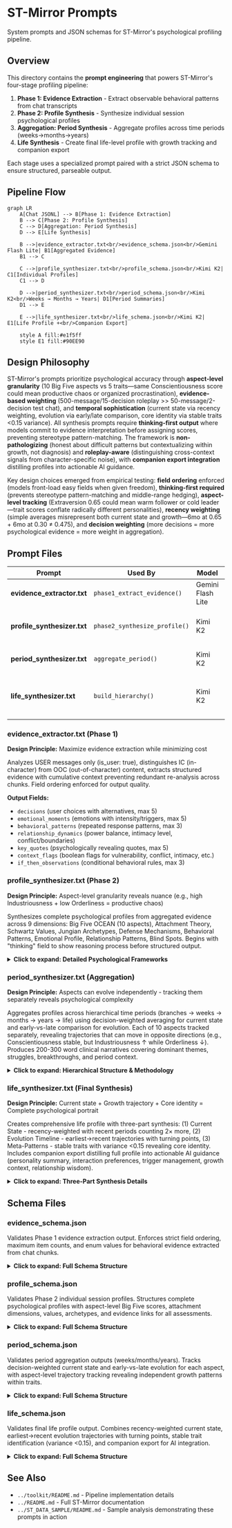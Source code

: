# ST-Mirror Prompts
System prompts and JSON schemas for ST-Mirror's psychological profiling pipeline.

## Overview
This directory contains the **prompt engineering** that powers ST-Mirror's four-stage profiling pipeline:

1. **Phase 1: Evidence Extraction** - Extract observable behavioral patterns from chat transcripts
2. **Phase 2: Profile Synthesis** - Synthesize individual session psychological profiles
3. **Aggregation: Period Synthesis** - Aggregate profiles across time periods (weeks→months→years)
4. **Life Synthesis** - Create final life-level profile with growth tracking and companion export

Each stage uses a specialized prompt paired with a strict JSON schema to ensure structured, parseable output.

## Pipeline Flow

```mermaid
graph LR
    A[Chat JSONL] --> B[Phase 1: Evidence Extraction]
    B --> C[Phase 2: Profile Synthesis]
    C --> D[Aggregation: Period Synthesis]
    D --> E[Life Synthesis]

    B -->|evidence_extractor.txt<br/>evidence_schema.json<br/>Gemini Flash Lite| B1[Aggregated Evidence]
    B1 --> C

    C -->|profile_synthesizer.txt<br/>profile_schema.json<br/>Kimi K2| C1[Individual Profiles]
    C1 --> D

    D -->|period_synthesizer.txt<br/>period_schema.json<br/>Kimi K2<br/>Weeks → Months → Years| D1[Period Summaries]
    D1 --> E

    E -->|life_synthesizer.txt<br/>life_schema.json<br/>Kimi K2| E1[Life Profile +<br/>Companion Export]

    style A fill:#e1f5ff
    style E1 fill:#90EE90
```

## Design Philosophy

ST-Mirror's prompts prioritize psychological accuracy through **aspect-level granularity** (10 Big Five aspects vs 5 traits—same Conscientiousness score could mean productive chaos or organized procrastination), **evidence-based weighting** (500-message/15-decision roleplay >> 50-message/2-decision test chat), and **temporal sophistication** (current state via recency weighting, evolution via early/late comparison, core identity via stable traits <0.15 variance). All synthesis prompts require **thinking-first output** where models commit to evidence interpretation before assigning scores, preventing stereotype pattern-matching. The framework is **non-pathologizing** (honest about difficult patterns but contextualizing within growth, not diagnosis) and **roleplay-aware** (distinguishing cross-context signals from character-specific noise), with **companion export integration** distilling profiles into actionable AI guidance.

Key design choices emerged from empirical testing: **field ordering** enforced (models front-load easy fields when given freedom), **thinking-first required** (prevents stereotype pattern-matching and middle-range hedging), **aspect-level tracking** (Extraversion 0.65 could mean warm follower or cold leader—trait scores conflate radically different personalities), **recency weighting** (simple averages misrepresent both current state and growth—6mo at 0.65 + 6mo at 0.30 ≠ 0.475), and **decision weighting** (more decisions = more psychological evidence = more weight in aggregation).

## Prompt Files

| Prompt | Used By | Model | Purpose |
|--------|---------|-------|---------|
| **evidence_extractor.txt** | `phase1_extract_evidence()` | Gemini Flash Lite | Extract observable behavioral evidence from chat chunks |
| **profile_synthesizer.txt** | `phase2_synthesize_profile()` | Kimi K2 | Synthesize complete psychological profile from aggregated evidence |
| **period_synthesizer.txt** | `aggregate_period()` | Kimi K2 | Aggregate profiles across time periods (weeks/months/years) |
| **life_synthesizer.txt** | `build_hierarchy()` | Kimi K2 | Create comprehensive life profile with growth narrative and companion export |

### evidence_extractor.txt (Phase 1)
**Design Principle:** Maximize evidence extraction while minimizing cost

Analyzes USER messages only (is_user: true), distinguishes IC (in-character) from OOC (out-of-character) content, extracts structured evidence with cumulative context preventing redundant re-analysis across chunks. Field ordering enforced for output quality.

**Output Fields:**
- `decisions` (user choices with alternatives, max 5)
- `emotional_moments` (emotions with intensity/triggers, max 5)
- `behavioral_patterns` (repeated response patterns, max 3)
- `relationship_dynamics` (power balance, intimacy level, conflict/boundaries)
- `key_quotes` (psychologically revealing quotes, max 5)
- `context_flags` (boolean flags for vulnerability, conflict, intimacy, etc.)
- `if_then_observations` (conditional behavioral rules, max 3)


### profile_synthesizer.txt (Phase 2)
**Design Principle:** Aspect-level granularity reveals nuance (e.g., high Industriousness + low Orderliness = productive chaos)

Synthesizes complete psychological profiles from aggregated evidence across 9 dimensions: Big Five OCEAN (10 aspects), Attachment Theory, Schwartz Values, Jungian Archetypes, Defense Mechanisms, Behavioral Patterns, Emotional Profile, Relationship Patterns, Blind Spots. Begins with "thinking" field to show reasoning process before structured output.

<details>
<summary><b>Click to expand: Detailed Psychological Frameworks</b></summary>

#### Big Five OCEAN (Aspect-Level Analysis)
The Big Five personality model with **10 aspects** (2 per trait) provides nuanced personality profiling:

- **Openness** (intellectual curiosity and aesthetic sensitivity)
  - *Intellect*: Abstract thinking, pattern recognition, intellectual engagement
  - *Openness to Experience*: Aesthetic sensitivity, emotional depth, novelty-seeking

- **Conscientiousness** (goal-directed behavior and organization)
  - *Industriousness*: Work ethic, achievement drive, persistence
  - *Orderliness*: Organization, planning, preference for structure

- **Extraversion** (social energy and assertive engagement)
  - *Enthusiasm*: Warmth, sociability, positive emotion expression
  - *Assertiveness*: Leadership, dominance, taking charge

- **Agreeableness** (interpersonal harmony and cooperation)
  - *Compassion*: Empathy, care for others, emotional warmth
  - *Politeness*: Respect for authority, conflict avoidance, deference

- **Neuroticism** (emotional volatility and stress response)
  - *Volatility*: Emotional reactivity, mood swings, irritability
  - *Withdrawal*: Anxiety, rumination, fear response

**Why aspects matter**: Same trait score can mean very different things. Someone with high Extraversion could be a warm, enthusiastic follower (high Enthusiasm, low Assertiveness) or a cold, dominant leader (low Enthusiasm, high Assertiveness). Aspects reveal the *how* of personality.

#### Attachment Theory
Attachment patterns shape relationship dynamics and emotional regulation:

- **Four attachment styles**: Secure, Anxious-Preoccupied, Dismissive-Avoidant, Fearful-Avoidant
- **Anxiety dimension (0.0-1.0)**: Fear of abandonment, need for reassurance, relationship preoccupation
- **Avoidance dimension (0.0-1.0)**: Discomfort with intimacy, independence emphasis, emotional distance

Attachment scores derived from: proximity-seeking behaviors, response to separation, comfort with vulnerability, trust patterns, validation needs

#### Schwartz Values (Universal Motivations)
Ten fundamental values organized in a circumpolar structure:

- **Self-Direction**: Independent thought, autonomy, creativity
- **Stimulation**: Novelty, excitement, challenge
- **Hedonism**: Pleasure, sensory gratification, enjoyment
- **Achievement**: Success, competence, recognition
- **Power**: Status, control, dominance over resources
- **Security**: Safety, stability, harmony
- **Conformity**: Rule-following, appropriateness, restraint
- **Tradition**: Respect for customs, commitment to heritage
- **Benevolence**: Concern for close others, helpfulness, loyalty
- **Universalism**: Social justice, equality, environmental concern

Values are *motivations*, not behaviors. Someone might value Benevolence highly but show low Compassion due to avoidant attachment.

#### Jungian Archetypes (Narrative Patterns)
Archetypal patterns reveal how users structure meaning and identity (select top 3-5):

- **Self**: Integration, wholeness, authentic core
- **Shadow**: Rejected aspects, suppressed desires, unconscious drives
- **Anima/Animus**: Contrasexual inner figure, emotional depth
- **Persona**: Social mask, public presentation
- **Hero**: Courage, achievement, overcoming obstacles
- **Sage**: Wisdom-seeking, truth, understanding
- **Trickster**: Disruption, play, boundary-testing
- **Caregiver**: Nurturing, protection, service
- **Innocent**: Optimism, trust, simplicity
- **Explorer**: Discovery, freedom, authenticity
- **Rebel**: Revolution, liberation, disruption
- **Lover**: Intimacy, passion, connection

Archetypes emerge from repeated narrative patterns in RP choices, not explicit identification.

#### Additional Dimensions

- **Defense Mechanisms**: Psychological strategies for managing anxiety and threat (e.g., intellectualization, humor, sublimation, projection)
- **Behavioral Patterns**: Observable tendencies in decision-making, conflict response, goal pursuit
- **Emotional Profile**: Emotional range, regulation strategies, trigger sensitivity, baseline affect
- **Relationship Patterns**: Communication style, conflict approach, boundary-setting, intimacy comfort
- **Blind Spots**: Patterns visible to others but not to self, areas of low self-awareness

</details>


### period_synthesizer.txt (Aggregation)
**Design Principle:** Aspects can evolve independently - tracking them separately reveals psychological complexity

Aggregates profiles across hierarchical time periods (branches → weeks → months → years → life) using decision-weighted averaging for current state and early-vs-late comparison for evolution. Each of 10 aspects tracked separately, revealing trajectories that can move in opposite directions (e.g., Conscientiousness stable, but Industriousness ↑ while Orderliness ↓). Produces 200-300 word clinical narratives covering dominant themes, struggles, breakthroughs, and period context.

<details>
<summary><b>Click to expand: Hierarchical Structure & Methodology</b></summary>

**Hierarchical Levels:**

```mermaid
graph LR
    A[Individual<br/>Branches] --> B[Weekly<br/>Summaries]
    B --> C[Monthly<br/>Summaries]
    C --> D[Yearly<br/>Summaries]
    D --> E[Life<br/>Profile]

    style A fill:#e1f5ff
    style E fill:#ffd700
```

**Key Methodology:**

- **Current State (Period Average):** Decision-weighted averaging (more decisions = more weight, formula: `weight_i = decisions_i / sum(all_decisions)`, prevents short sessions from diluting deep sessions), aspect-level synthesis (each of 10 aspects tracked separately), confidence calibrates to total evidence
- **Evolution Tracking (Early vs Late):** Compares first half vs second half of period, identifies trajectories (increasing/decreasing/stable/fluctuating), aspect evolution tracked separately (can move opposite directions - example: Conscientiousness stable, but Industriousness ↑ while Orderliness ↓), detects turning points and significant shifts
- **Period Summary:** 200-300 word clinical narrative covering dominant themes, struggles, breakthroughs, and how period fits larger journey

</details>


### life_synthesizer.txt (Final Synthesis)
**Design Principle:** Current state + Growth trajectory + Core identity = Complete psychological portrait

Creates comprehensive life profile with three-part synthesis: (1) Current State - recency-weighted with recent periods counting 2× more, (2) Evolution Timeline - earliest→recent trajectories with turning points, (3) Meta-Patterns - stable traits with variance <0.15 revealing core identity. Includes companion export distilling full profile into actionable AI guidance (personality summary, interaction preferences, trigger management, growth context, relationship wisdom).

<details>
<summary><b>Click to expand: Three-Part Synthesis Details</b></summary>

```mermaid
graph TB
    subgraph Life Profile
        A[Current State<br/>Recency-Weighted]
        B[Evolution Timeline<br/>Long-Term Growth]
        C[Meta-Patterns<br/>Core Identity]
    end

    A -->|Who you are NOW| D[Current Traits<br/>Recent 2× weight]
    B -->|How you've CHANGED| E[Growth Trajectory<br/>Early → Recent]
    C -->|What never changes| F[Stable Traits<br/>Variance < 0.15]

    style A fill:#90EE90
    style B fill:#87CEEB
    style C fill:#ffd700
```

1. **Current State (Recency-Weighted):** WHO the person IS NOW - recent periods count 2× more than old periods, combined recency × evidence weighting (oldest 1/3: 0.5× multiplier, middle 1/3: 1.0× multiplier, recent 1/3: 2.0× multiplier, plus decision-count weighting), aspect-level current scores for all 10 aspects
2. **Evolution Timeline (Long-Term Growth):** HOW the person has CHANGED - compare earliest → most recent, trajectory types (sustained_improvement, sustained_decline, stable, U-shaped, inverted_U), aspect evolution (each aspect's growth journey), turning points and major phases, attachment security progression, value system maturation
3. **Meta-Patterns (Core Identity):** WHAT never changes - stable traits (variance <0.15 across timeline), stable aspects (individual aspects that define core identity, example: Openness variable but Intellect consistently 0.8), universal if-then rules (present in 80%+ of periods), core values and persistent archetypes

**Companion Export:** Personality summary for AI integration, interaction preferences (communication style, pacing, validation needs), trigger management (activating triggers, soothing strategies, early warnings), growth context (healing journey, current phase, celebrate), relationship wisdom (attachment notes, conflict style, intimacy comfort)

</details>

## Schema Files

### evidence_schema.json
Validates Phase 1 evidence extraction output. Enforces strict field ordering, maximum item counts, and enum values for behavioral evidence extracted from chat chunks.

<details>
<summary><b>Click to expand: Full Schema Structure</b></summary>

**Properties:**
- `chunk_id`, `chunk_summary`, `word_count`, `ic_ooc_ratio`
- `decisions` (array, max 5 items)
- `emotional_moments` (array, max 5 items)
- `behavioral_patterns` (array, max 3 items)
- `relationship_dynamics` (object)
- `key_quotes` (array, max 5 items)
- `context_flags` (object with booleans)
- `if_then_observations` (array, max 3 items)

**Strict validation:** All fields required, enum values enforced, character limits enforced

</details>


### profile_schema.json
Validates Phase 2 individual session profiles. Structures complete psychological profiles with aspect-level Big Five scores, attachment dimensions, values, archetypes, and evidence links for all assessments.

<details>
<summary><b>Click to expand: Full Schema Structure</b></summary>

```json
{
  "thinking": "reasoning process...",
  "profile_id": "string",
  "data_summary": {
    "total_decisions": int,
    "total_emotional_moments": int,
    "ic_ooc_ratio": float
  },
  "big_five": {
    "openness": {
      "score": 0.0-1.0,
      "confidence": "low|medium|high",
      "aspects": {
        "intellect": {"score": 0.0-1.0, "confidence": "...", "evidence": []},
        "openness_to_experience": {"score": 0.0-1.0, "confidence": "...", "evidence": []}
      }
    },
    // ... 4 more traits (conscientiousness, extraversion, agreeableness, neuroticism)
  },
  "attachment": {...},
  "schwartz_values": {...},
  "archetypes": {...},
  "defense_mechanisms": {...},
  "behavioral_patterns": {...},
  "emotional_profile": {...},
  "relationship_patterns": {...}
}
```

**All 5 Big Five traits** include 2 aspects each (10 total aspects)

</details>


### period_schema.json
Validates period aggregation outputs (weeks/months/years). Tracks decision-weighted current state and early-vs-late evolution for each aspect, with aspect-level trajectory tracking revealing independent growth patterns within traits.

<details>
<summary><b>Click to expand: Full Schema Structure</b></summary>

```json
{
  "thinking": "reasoning process...",
  "period": "2025-W31 | 2025-08 | 2025",
  "level": "week|month|year",
  "meta": {
    "total_decisions": int,
    "branches_count": int,
    "date_range": {"start": "...", "end": "..."}
  },
  "current_state": {
    "big5": {...},  // Decision-weighted averages with aspects
    "attachment": {...},
    "schwartz_values": {...},
    "archetypes": {...},
    "behavioral_patterns": {...}
  },
  "evolution": {
    "big5": {
      "openness": {
        "trajectory": "increasing|decreasing|stable|fluctuating",
        "earliest_average": float,
        "recent_average": float,
        "change": float,
        "aspect_evolution": {
          "intellect": {"trajectory": "...", "change": "description"},
          "openness_to_experience": {"trajectory": "...", "change": "description"}
        }
      },
      // ... 4 more traits
    },
    "attachment": {...},
    "values": {...}
  },
  "period_summary": "200-300 word clinical narrative"
}
```

**Key Feature:** `aspect_evolution` tracks each aspect's trajectory separately within each trait

</details>


### life_schema.json
Validates final life profile output. Combines recency-weighted current state, earliest→recent evolution trajectories with turning points, stable trait identification (variance <0.15), and companion export for AI integration.

<details>
<summary><b>Click to expand: Full Schema Structure</b></summary>

```json
{
  "thinking": "comprehensive reasoning...",
  "meta": {
    "total_decisions": int,
    "total_branches": int,
    "date_range": {...},
    "hierarchy": "description of aggregation levels"
  },
  "current_state": {
    "big5": {...},  // Recency-weighted with all 10 aspects
    "attachment": {...},
    "schwartz_values": {...},
    "archetypes": {...},
    "behavioral_patterns": {...}
  },
  "evolution": {
    "big5": {
      "openness": {
        "trajectory": "sustained_improvement|sustained_decline|stable|U-shaped|inverted_U",
        "earliest_average": float,
        "recent_average": float,
        "change": float,
        "change_type": "growth|healing_progress|decline|shift",
        "turning_points": [{
          "period": "2025-08",
          "event": "description",
          "before": float,
          "after": float
        }],
        "narrative": "description of how this trait evolved",
        "aspect_evolution": {
          "intellect": {
            "trajectory": "...",
            "change": "earliest→recent - interpretation"
          },
          "openness_to_experience": {
            "trajectory": "...",
            "change": "earliest→recent - interpretation"
          }
        }
      },
      // ... 4 more traits
    },
    "attachment": {...},
    "values": {...},
    "timeline_summary": "3-5 major phases in growth journey"
  },
  "meta_patterns": {
    "stable_traits": {
      "big5": [...],  // Traits with <0.15 variance
      "stable_aspects": [...],  // Individual aspects with <0.15 variance
      "core_values": [...],
      "persistent_archetypes": [...]
    },
    "universal_patterns": [...],  // If-then rules in 80%+ periods
    "core_identity": "narrative"
  },
  "companion_export": {
    "personality_summary": "concise overview for AI companions",
    "current_traits": {...},
    "interaction_preferences": {...},
    "trigger_management": {...},
    "growth_context": {...},
    "relationship_wisdom": {...}
  }
}
```

</details>

## See Also
- `../toolkit/README.md` - Pipeline implementation details
- `../README.md` - Full ST-Mirror documentation
- `../ST_DATA_SAMPLE/README.md` - Sample analysis demonstrating these prompts in action
